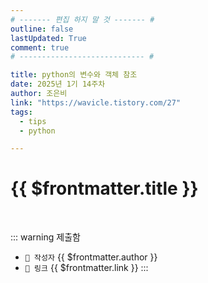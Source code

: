 ```yaml
---
# ------- 편집 하지 말 것 ------- #
outline: false
lastUpdated: True
comment: true
# ---------------------------- #

title: python의 변수와 객체 참조
date: 2025년 1기 14주차
author: 조은비
link: "https://wavicle.tistory.com/27"
tags:
  - tips
  - python

---
```


# {{ $frontmatter.title }}

<br>

<!-- 여기는 냅두기 -->
::: warning 제출함
 - `🥳 작성자` {{ $frontmatter.author }}
 - `🔗 링크` <a :href="$frontmatter.link" target="_blank" rel="noopener"> {{ $frontmatter.link }} </a>
::: 

<!-- 업데이트 사항 등 필요한 내용 아래부터 자유롭게 사용 -->